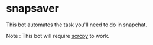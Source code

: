 # snapsaver
This bot automates the task you'll need to do in snapchat.

Note : This bot will require [scrcpy](https://github.com/Genymobile/scrcpy) to work.
